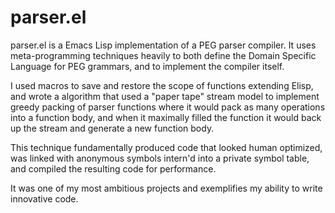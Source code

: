 # parser.el

parser.el is a Emacs Lisp implementation of a PEG parser compiler. It uses meta-programming techniques heavily to both define the Domain Specific Language for PEG grammars, and to implement the compiler itself.

I used macros to save and restore the scope of functions extending Elisp, and wrote a algorithm that used a "paper tape" stream model to implement greedy packing of parser functions where it would pack as many operations into a function body, and when it maximally filled the function it would back up the stream and generate a new function body.

This technique fundamentally produced code that looked human optimized, was linked with anonymous symbols intern'd into a private symbol table, and compiled the resulting code for performance.

It was one of my most ambitious projects and exemplifies my ability to write innovative code.
